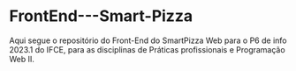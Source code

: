 # FrontEnd---Smart-Pizza
Aqui segue o repositório do Front-End do SmartPizza Web para o P6 de info 2023.1 do IFCE, para as disciplinas de Práticas profissionais e Programação Web II.
